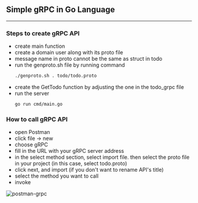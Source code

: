 ## Simple gRPC in Go Language
---
### Steps to create gRPC API
- create main function
- create a domain user along with its proto file
- message name in proto cannot be the same as struct in todo
- run the genproto.sh file by running command
    ```bash
    ./genproto.sh . todo/todo.proto
    ```
- create the GetTodo function by adjusting the one in the todo_grpc file
- run the server
    ```bash
    go run cmd/main.go
    ```

### How to call gRPC API
- open Postman
- click file -> new
- choose gRPC
- fill in the URL with your gRPC server address
- in the select method section, select import file. then select the proto file in your project (in this case, select todo.proto)
- click next, and import (if you don't want to rename API's title)
- select the method you want to call
- invoke

![postman-grpc](https://user-images.githubusercontent.com/68763385/246731724-f6c60bf3-a200-403c-9de6-c74fb7264ee1.png)